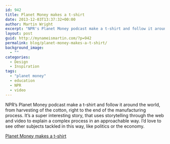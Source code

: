 ```yaml
---
id: 942
title: Planet Money makes a t-shirt
date: 2013-12-03T13:37:32+00:00
author: Martin Wright
excerpt: "NPR's Planet Money podcast make a t-shirt and follow it around the world"
layout: post
guid: http://mynameismartin.com/?p=942
permalink: blog/planet-money-makes-a-t-shirt/
background_image:
  - ""
categories:
  - Design
  - Inspiration
tags:
  - "planet money"
  - education
  - NPR
  - video
---
```

NPR&#8217;s Planet Money podcast make a t-shirt and follow it around the world, from harvesting of the cotton, right to the end of the manufacturing process. It&#8217;s a super interesting story, that uses storytelling through the web and video to explain a complex process in an approachable way. I&#8217;d love to see other subjects tackled in this way, like politics or the economy.

[Planet Money makes a t-shirt](http://apps.npr.org/tshirt/#/title)